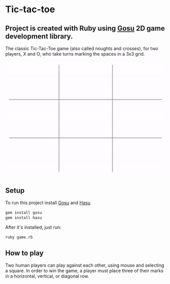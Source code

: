 # Tic-tac-toe
## Project is created with Ruby using [Gosu](https://www.libgosu.org/) 2D game development library.

The classic Tic-Tac-Toe game (also called noughts and crosses), for two players, X and O, who take turns marking the spaces in a 3x3 grid.

![](tic_tac_toe.gif)

## Setup
To run this project install [Gosu](https://www.libgosu.org/) and [Hasu](https://github.com/michaelfairley/hasu)
```
gem install gosu
gem install hasu
```
After it's installed, just run:
```
ruby game.rb
```
## How to play

Two human players can play against each other, using mouse and selecting a square. In order to win the game, a player must place three of their marks in a horizontal, vertical, or diagonal row. 
